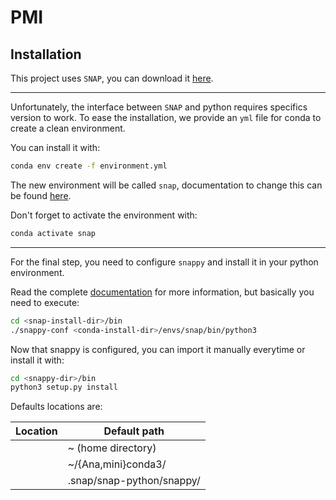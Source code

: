# PMI 

## Installation


This project uses `SNAP`, you can download it [here](https://step.esa.int/main/download/snap-download/).

---
Unfortunately, the interface between `SNAP` and python requires specifics version to work.
To ease the installation, we provide an `yml` file for conda to create a clean environment.

You can install it with:

```bash
conda env create -f environment.yml
```
The new environment will be called `snap`, documentation to change this can be found [here](https://conda.io/projects/conda/en/latest/user-guide/tasks/manage-environments.html#creating-an-environment-from-an-environment-yml-file).

Don't forget to activate the environment with:
```bash
conda activate snap
```
---

For the final step, you need to configure `snappy` and install it in your python environment.

Read the complete [documentation](https://senbox.atlassian.net/wiki/spaces/SNAP/pages/50855941/Configure+Python+to+use+the+SNAP-Python+snappy+interface) for more information, but basically you need to execute:
```bash
cd <snap-install-dir>/bin
./snappy-conf <conda-install-dir>/envs/snap/bin/python3
```
Now that snappy is configured, you can import it manually everytime or install it with:
```bash
cd <snappy-dir>/bin
python3 setup.py install
```

Defaults locations are:

| Location            | Default path              |
|---------------------|---------------------------|
| <snap-install-dir>  | ~ (home directory)        |
| <conda-install-dir> | ~/{Ana,mini}conda3/       |
| <snappy-dir>        | .snap/snap-python/snappy/ |